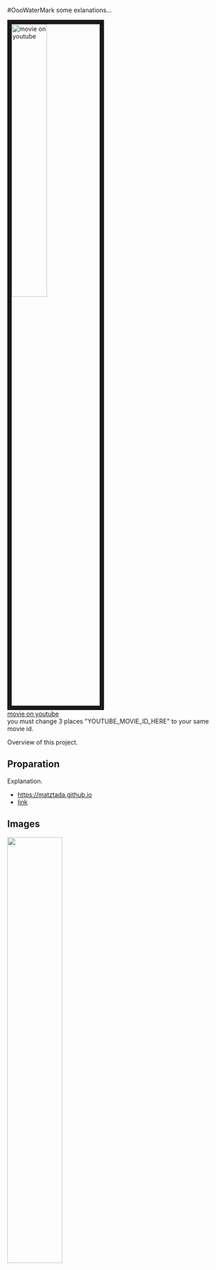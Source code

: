 #OooWaterMark
some exlanations...  

<a href="http://www.youtube.com/watch?feature=player_embedded&v=YOUTUBE_MOVIE_ID_HERE
" target="_blank"><img src="http://img.youtube.com/vi/YOUTUBE_MOVIE_ID_HERE/0.jpg" 
alt="movie on youtube" width=40% border="10" /></a>  
[movie on youtube](https://www.youtube.com/watch?v=YOUTUBE_MOVIE_ID_HERE)  
you must change 3 places "YOUTUBE_MOVIE_ID_HERE" to your same movie id.

Overview of this project.

## Proparation
Explanation.  

* <https://matztada.github.io>  
* [link](https://matztada.github.io)

## Images

<a><img src="https://matztada.github.io/images/logo.jpg" alt="" width=50%></a>  